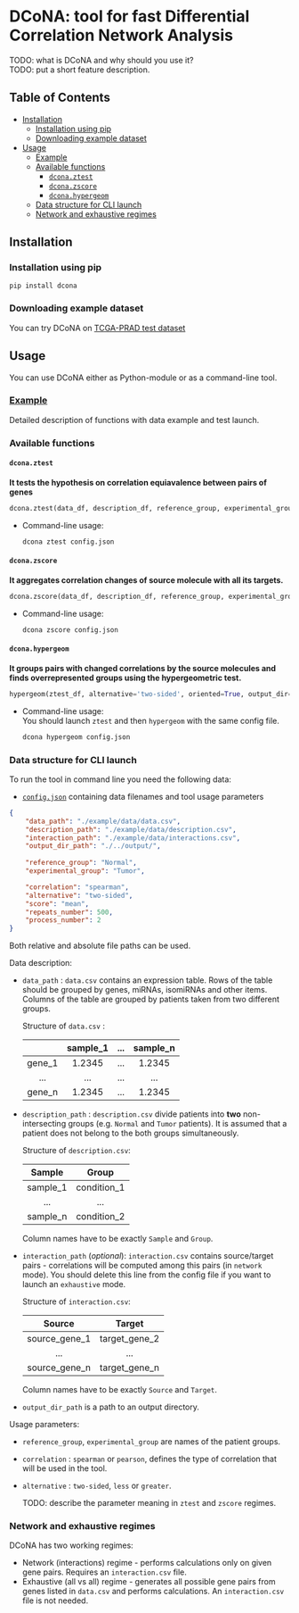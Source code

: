 # DCoNA: tool for fast Differential Correlation Network Analysis
TODO: what is DCoNA and why should you use it?  
TODO: put a short feature description.


<!-- START doctoc generated TOC please keep comment here to allow auto update -->
<!-- DON'T EDIT THIS SECTION, INSTEAD RE-RUN doctoc TO UPDATE -->
## Table of Contents

- [Installation](#installation)
  - [Installation using pip](#installation-using-pip)
  - [Downloading example dataset](#downloading-example-dataset)
- [Usage](#usage)
  - [Example](#example)
  - [Available functions](#available-functions)
    - [`dcona.ztest`](#dconaztest)
    - [`dcona.zscore`](#dconazscore)
    - [`dcona.hypergeom`](#dconahypergeom)
  - [Data structure for CLI launch](#data-structure-for-cli-launch)
  - [Network and exhaustive regimes](#network-and-exhaustive-regimes)

<!-- END doctoc generated TOC please keep comment here to allow auto update -->


## Installation

### Installation using pip
```
pip install dcona
```
### Downloading example dataset
You can try DCoNA on [TCGA-PRAD test dataset](https://eduhseru-my.sharepoint.com/:f:/g/personal/azhiyanov_hse_ru/Eo6INCepVSBDogyS5E9q-PkBDz_n_QDKUBf9kDcqHllpBw?e=kJdTdQ)



## Usage
You can use DCoNA either as Python-module or as a command-line tool.

### [Example](example/example.ipynb)
Detailed description of functions with data example and test launch.

### Available functions
#### `dcona.ztest`
**It tests the hypothesis on correlation equiavalence between pairs of genes**
``` python
dcona.ztest(data_df, description_df, reference_group, experimental_group, correlation='spearman', alternative='two-sided', interaction=None, repeats_number=None, output_dir=None, process_number=None)
```
* Command-line usage:
  ``` bash
  dcona ztest config.json
  ```

#### `dcona.zscore`
**It aggregates correlation changes of source molecule with all its targets.**  
``` python
dcona.zscore(data_df, description_df, reference_group, experimental_group, correlation='spearman', score='mean', alternative='two-sided', interaction=None, repeats_number=None, output_dir=None, process_number=None)
```
* Command-line usage:
  ``` bash
  dcona zscore config.json
  ```

#### `dcona.hypergeom`
**It groups pairs with changed correlations by the source molecules and finds overrepresented groups using the hypergeometric test.**  
``` python
hypergeom(ztest_df, alternative='two-sided', oriented=True, output_dir=None)
```
* Command-line usage:  
  You should launch `ztest` and then `hypergeom` with the same config file.
  ``` bash
  dcona hypergeom config.json
  ```

### Data structure for CLI launch
To run the tool in command line you need the following data:

* [`config.json`](example/configs/config.json) containing data filenames and tool usage parameters
```json
{
	"data_path": "./example/data/data.csv",
	"description_path": "./example/data/description.csv",
	"interaction_path": "./example/data/interactions.csv",
	"output_dir_path": "./../output/",
	
	"reference_group": "Normal",
	"experimental_group": "Tumor",

	"correlation": "spearman",
	"alternative": "two-sided",
	"score": "mean",
	"repeats_number": 500,
	"process_number": 2
}
```
Both relative and absolute file paths can be used.

Data description:

* `data_path` : `data.csv` contains an expression table. Rows of the table should be grouped by genes, miRNAs, isomiRNAs and other items. Columns of the table are grouped by patients taken from two different groups.

  Structure of `data.csv` :

  |        | sample_1 | ...  | sample_n |
  | :----: | :------: | :--: | :------: |
  | gene_1 |  1.2345  | ...  |  1.2345  |
  |  ...   |   ...    | ...  |   ...    |
  | gene_n |  1.2345  | ...  |  1.2345  |

  

* `description_path` : `description.csv` divide patients into **two** non-intersecting groups (e.g. `Normal` and `Tumor` patients). It is assumed that a patient does not belong to the both groups simultaneously.

  Structure of `description.csv`:

  |  Sample  |    Group    |
  | :------: | :---------: |
  | sample_1 | condition_1 |
  |   ...    |     ...     |
  | sample_n | condition_2 |

  Column names have to be exactly `Sample` and `Group`.

* `interaction_path` (*optional*): `interaction.csv` contains source/target pairs - correlations will be computed among this pairs (in `network` mode). You should delete this line from the config file if you want to launch an `exhaustive` mode.

  Structure of `interaction.csv`:

  |    Source     |    Target     |
  | :-----------: | :-----------: |
  | source_gene_1 | target_gene_2 |
  |      ...      |      ...      |
  | source_gene_n | target_gene_n |

  Column names have to be exactly `Source` and `Target`.

* `output_dir_path` is a path to an output directory.

Usage parameters:

* `reference_group`, `experimental_group` are names of the patient groups.

* `correlation` : `spearman` or `pearson`, defines the type of correlation that will be used in the tool.

* `alternative` : `two-sided`, `less` or `greater`. 

  TODO: describe the parameter meaning in `ztest` and `zscore` regimes.



### Network and exhaustive regimes

DCoNA has two working regimes:

* Network (interactions) regime - performs calculations only on given gene pairs. Requires an `interaction.csv` file.
* Exhaustive (all vs all) regime - generates all possible gene pairs from genes listed in `data.csv` and performs calculations. An `interaction.csv` file is not needed.

